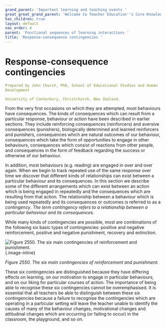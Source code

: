 ```yaml
---
grand_parent: 'Important learning and teaching events '
great_great_grand_parent: 'Welcome to Teacher Education''s Core Knowledge and Skills.'
has_children: true
layout: default
nav_order: 4
parent: 'Functional sequences of learning interactions '
title: 'Response-consequence contingencies '
---
```

# Response-consequence contingencies


```yaml
Prepared by John Church, PhD, School of Educational Studies and Human
Development

University of Canterbury, Christchurch, New Zealand.
```


From the very first occasions on which they are attempted, most
behaviours have consequences. The kinds of consequences which can result
from a particular response, behaviour or action have been described in
earlier sections. They include reinforcing consequences (reinforcers)
and aversive consequences (punishers), biologically determined and
learned reinforcers and punishers, consequences which are natural
outcomes of our behaviour, consequences which take the form of
opportunities to engage in other behaviours, consequences which consist
of reactions from other people, and consequences in the form of feedback
regarding the success or otherwise of our behaviour.

In addition, most behaviours (e.g. reading) are engaged in over and over
again. When we begin to track repeated use of the same response over
time we discover that different kinds of relationships can exist between
a particular behaviour and its consequences. In this section we describe
some of the different arrangements which can exist between an action
which is being engaged in repeatedly and the consequences which are
resulting from that action. The relationship between a behaviour which
is being used repeatedly and its consequences or outcomes is referred to
as a *contingency*. *The term contingency refers to a relationship
between a particular behaviour and its consequences.*

While many kinds of contingencies are possible, most are combinations of
the following six basic types of contingencies: positive and negative
reinforcement, positive and negative punishment, recovery and
extinction.

![Figure 2550. The six main contingencies of reinforcement and
punishment.](../../../../../assets/images/TECKSFig2550.png "Figure 2550. The six main contingencies of reinforcement and punishment."){.image-inline}

*Figure 2550. The six main contingencies of reinforcement and
punishment.*

These six contingencies are distinguished because they have differing
effects on learning, on our motivation to engage in particular
behaviours, and on our liking for particular courses of action. The
importance of being able to recognise these six contingencies cannot be
overemphasised. It is essential that all teachers be able to distinguish
between these six contingencies because a failure to recognise the
contingencies which are operating in a particular setting will leave the
teacher unable to identify the causes of many of the behaviour changes,
motivational changes and attitudinal changes which are occurring (or
failing to occur) in the classroom, the playground, and so on.
